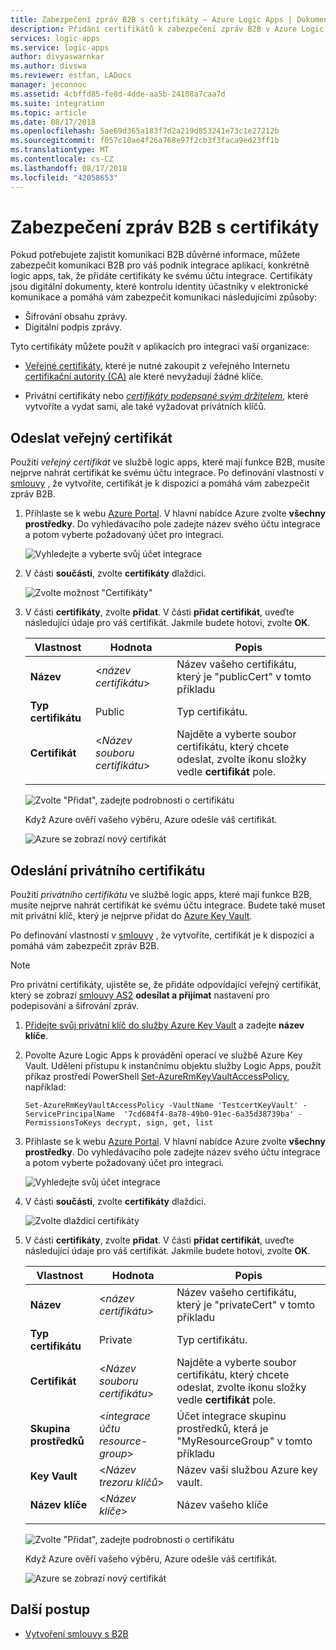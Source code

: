 ```yaml
---
title: Zabezpečení zpráv B2B s certifikáty – Azure Logic Apps | Dokumentace Microsoftu
description: Přidání certifikátů k zabezpečení zpráv B2B v Azure Logic Apps sadou Enterprise Integration Pack
services: logic-apps
ms.service: logic-apps
author: divyaswarnkar
ms.author: divswa
ms.reviewer: estfan, LADocs
manager: jeconnoc
ms.assetid: 4cbffd85-fe8d-4dde-aa5b-24108a7caa7d
ms.suite: integration
ms.topic: article
ms.date: 08/17/2018
ms.openlocfilehash: 5ae69d365a183f7d2a219d853241e73c1e27212b
ms.sourcegitcommit: f057c10ae4f26a768e97f2cb3f3faca9ed23ff1b
ms.translationtype: MT
ms.contentlocale: cs-CZ
ms.lasthandoff: 08/17/2018
ms.locfileid: "42058653"
---
```

# <a name="secure-b2b-messages-with-certificates"></a>Zabezpečení zpráv B2B s certifikáty

Pokud potřebujete zajistit komunikaci B2B důvěrné informace, můžete zabezpečit komunikaci B2B pro váš podnik integrace aplikací, konkrétně logic apps, tak, že přidáte certifikáty ke svému účtu integrace. Certifikáty jsou digitální dokumenty, které kontrolu identity účastníky v elektronické komunikace a pomáhá vám zabezpečit komunikaci následujícími způsoby:

* Šifrování obsahu zprávy.
* Digitální podpis zprávy. 

Tyto certifikáty můžete použít v aplikacích pro integraci vaší organizace:

* [Veřejné certifikáty](https://en.wikipedia.org/wiki/Public_key_certificate), které je nutné zakoupit z veřejného Internetu [certifikační autority (CA)](https://en.wikipedia.org/wiki/Certificate_authority) ale které nevyžadují žádné klíče. 

* Privátní certifikáty nebo [ *certifikáty podepsané svým držitelem*](https://en.wikipedia.org/wiki/Self-signed_certificate), které vytvoříte a vydat sami, ale také vyžadovat privátních klíčů. 

## <a name="upload-a-public-certificate"></a>Odeslat veřejný certifikát

Použití *veřejný certifikát* ve službě logic apps, které mají funkce B2B, musíte nejprve nahrát certifikát ke svému účtu integrace. Po definování vlastností v [smlouvy](logic-apps-enterprise-integration-agreements.md) , že vytvoříte, certifikát je k dispozici a pomáhá vám zabezpečit zpráv B2B.

1. Přihlaste se k webu [Azure Portal](https://portal.azure.com). V hlavní nabídce Azure zvolte **všechny prostředky**. Do vyhledávacího pole zadejte název svého účtu integrace a potom vyberte požadovaný účet pro integraci.

   ![Vyhledejte a vyberte svůj účet integrace](media/logic-apps-enterprise-integration-certificates/select-integration-account.png)  

2. V části **součásti**, zvolte **certifikáty** dlaždici.

   ![Zvolte možnost "Certifikáty"](media/logic-apps-enterprise-integration-certificates/add-certificates.png)

3. V části **certifikáty**, zvolte **přidat**. V části **přidat certifikát**, uveďte následující údaje pro váš certifikát. Jakmile budete hotovi, zvolte **OK**.

   | Vlastnost | Hodnota | Popis | 
   |----------|-------|-------------|
   | **Název** | <*název certifikátu*> | Název vašeho certifikátu, který je "publicCert" v tomto příkladu | 
   | **Typ certifikátu** | Public | Typ certifikátu. |
   | **Certifikát** | <*Název souboru certifikátu*> | Najděte a vyberte soubor certifikátu, který chcete odeslat, zvolte ikonu složky vedle **certifikát** pole. |
   ||||

   ![Zvolte "Přidat", zadejte podrobnosti o certifikátu](media/logic-apps-enterprise-integration-certificates/public-certificate-details.png)

   Když Azure ověří vašeho výběru, Azure odešle váš certifikát.

   ![Azure se zobrazí nový certifikát](media/logic-apps-enterprise-integration-certificates/new-public-certificate.png) 

## <a name="upload-a-private-certificate"></a>Odeslání privátního certifikátu

Použití *privátního certifikátu* ve službě logic apps, které mají funkce B2B, musíte nejprve nahrát certifikát ke svému účtu integrace. Budete také muset mít privátní klíč, který je nejprve přidat do [Azure Key Vault](../key-vault/key-vault-get-started.md). 

Po definování vlastností v [smlouvy](logic-apps-enterprise-integration-agreements.md) , že vytvoříte, certifikát je k dispozici a pomáhá vám zabezpečit zpráv B2B.

> [!NOTE]
> Pro privátní certifikáty, ujistěte se, že přidáte odpovídající veřejný certifikát, který se zobrazí [smlouvy AS2](logic-apps-enterprise-integration-as2.md) **odesílat a přijímat** nastavení pro podepisování a šifrování zpráv.

1. [Přidejte svůj privátní klíč do služby Azure Key Vault](../key-vault/key-vault-get-started.md#add) a zadejte **název klíče**.
   
2. Povolte Azure Logic Apps k provádění operací ve službě Azure Key Vault. Udělení přístupu k instančnímu objektu služby Logic Apps, použít příkaz prostředí PowerShell [Set-AzureRmKeyVaultAccessPolicy](https://docs.microsoft.com/powershell/module/azurerm.keyvault/set-azurermkeyvaultaccesspolicy), například:

   `Set-AzureRmKeyVaultAccessPolicy -VaultName 'TestcertKeyVault' -ServicePrincipalName 
   '7cd684f4-8a78-49b0-91ec-6a35d38739ba' -PermissionsToKeys decrypt, sign, get, list`
 
3. Přihlaste se k webu [Azure Portal](https://portal.azure.com). V hlavní nabídce Azure zvolte **všechny prostředky**. Do vyhledávacího pole zadejte název svého účtu integrace a potom vyberte požadovaný účet pro integraci.

   ![Vyhledejte svůj účet integrace](media/logic-apps-enterprise-integration-certificates/select-integration-account.png) 

4. V části **součásti**, zvolte **certifikáty** dlaždici.  

   ![Zvolte dlaždici certifikáty](media/logic-apps-enterprise-integration-certificates/add-certificates.png)

5. V části **certifikáty**, zvolte **přidat**. V části **přidat certifikát**, uveďte následující údaje pro váš certifikát. Jakmile budete hotovi, zvolte **OK**.

   | Vlastnost | Hodnota | Popis | 
   |----------|-------|-------------|
   | **Název** | <*název certifikátu*> | Název vašeho certifikátu, který je "privateCert" v tomto příkladu | 
   | **Typ certifikátu** | Private | Typ certifikátu. |
   | **Certifikát** | <*Název souboru certifikátu*> | Najděte a vyberte soubor certifikátu, který chcete odeslat, zvolte ikonu složky vedle **certifikát** pole. | 
   | **Skupina prostředků** | <*integrace účtu resource-group*> | Účet integrace skupinu prostředků, která je "MyResourceGroup" v tomto příkladu | 
   | **Key Vault** | <*Název trezoru klíčů*> | Název vaší službou Azure key vault. |
   | **Název klíče** | <*Název klíče*> | Název vašeho klíče |
   ||||

   ![Zvolte "Přidat", zadejte podrobnosti o certifikátu](media/logic-apps-enterprise-integration-certificates/private-certificate-details.png)

   Když Azure ověří vašeho výběru, Azure odešle váš certifikát.

   ![Azure se zobrazí nový certifikát](media/logic-apps-enterprise-integration-certificates/new-private-certificate.png) 

## <a name="next-steps"></a>Další postup

* [Vytvoření smlouvy s B2B](logic-apps-enterprise-integration-agreements.md)
